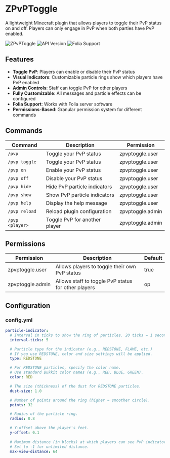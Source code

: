 # ZPvPToggle

A lightweight Minecraft plugin that allows players to toggle their PvP status on and off. Players can only engage in PvP when both parties have PvP enabled.

![ZPvPToggle](https://img.shields.io/badge/Minecraft-PvP%20Toggle-red)
![API Version](https://img.shields.io/badge/API-1.20-blue)
![Folia Support](https://img.shields.io/badge/Folia-Supported-green)

## Features

- **Toggle PvP**: Players can enable or disable their PvP status
- **Visual Indicators**: Customizable particle rings show which players have PvP enabled
- **Admin Controls**: Staff can toggle PvP for other players
- **Fully Customizable**: All messages and particle effects can be configured
- **Folia Support**: Works with Folia server software
- **Permissions-Based**: Granular permission system for different commands

## Commands

| Command | Description | Permission |
|---------|-------------|------------|
| `/pvp` | Toggle your PvP status | zpvptoggle.user |
| `/pvp toggle` | Toggle your PvP status | zpvptoggle.user |
| `/pvp on` | Enable your PvP status | zpvptoggle.user |
| `/pvp off` | Disable your PvP status | zpvptoggle.user |
| `/pvp hide` | Hide PvP particle indicators | zpvptoggle.user |
| `/pvp show` | Show PvP particle indicators | zpvptoggle.user |
| `/pvp help` | Display the help message | zpvptoggle.user |
| `/pvp reload` | Reload plugin configuration | zpvptoggle.admin |
| `/pvp <player>` | Toggle PvP for another player | zpvptoggle.admin |

## Permissions

| Permission | Description | Default |
|------------|-------------|---------|
| zpvptoggle.user | Allows players to toggle their own PvP status | true |
| zpvptoggle.admin | Allows staff to toggle PvP status for other players | op |

## Configuration

### config.yml
```yaml
particle-indicator:
  # Interval in ticks to show the ring of particles. 20 ticks = 1 second.
  interval-ticks: 5

  # Particle type for the indicator (e.g., REDSTONE, FLAME, etc.)
  # If you use REDSTONE, color and size settings will be applied.
  type: REDSTONE

  # For REDSTONE particles, specify the color name.
  # Use standard Bukkit color names (e.g., RED, BLUE, GREEN).
  color: RED

  # The size (thickness) of the dust for REDSTONE particles.
  dust-size: 1.0

  # Number of points around the ring (higher = smoother circle).
  points: 32

  # Radius of the particle ring.
  radius: 0.8

  # Y-offset above the player's feet.
  y-offset: 0.1
  
  # Maximum distance (in blocks) at which players can see PvP indicators.
  # Set to -1 for unlimited distance.
  max-view-distance: 64
```
